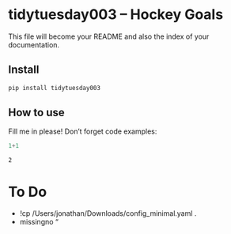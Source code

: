 # tidytuesday003 – Hockey Goals

<!-- WARNING: THIS FILE WAS AUTOGENERATED! DO NOT EDIT! -->

This file will become your README and also the index of your
documentation.

## Install

``` sh
pip install tidytuesday003
```

## How to use

Fill me in please! Don’t forget code examples:

``` python
1+1
```

    2

# To Do

- !cp /Users/jonathan/Downloads/config_minimal.yaml .
- missingno “
